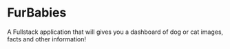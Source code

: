 # FurBabies
A Fullstack application that will gives you a dashboard of dog or cat images, facts and other information!
